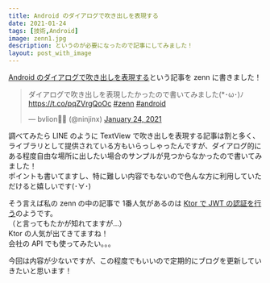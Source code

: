 ```yaml
---
title: Android のダイアログで吹き出しを表現する
date: 2021-01-24
tags: [技術,Android]
image: zenn1.jpg
description: というのが必要になったので記事にしてみました！
layout: post_with_image
---
```


[Android のダイアログで吹き出しを表現する](https://zenn.dev/bvlion/articles/1d4fd56c999e8c)という記事を zenn に書きました！

<blockquote class="twitter-tweet"><p lang="ja" dir="ltr">ダイアログで吹き出しを表現したかったので書いてみました(*･ω･)ﾉ<a href="https://t.co/pqZVrgQoOc">https://t.co/pqZVrgQoOc</a> <a href="https://twitter.com/hashtag/zenn?src=hash&amp;ref_src=twsrc%5Etfw">#zenn</a> <a href="https://twitter.com/hashtag/android?src=hash&amp;ref_src=twsrc%5Etfw">#android</a></p>&mdash; bvlion🍣🦪 (@ninjinx) <a href="https://twitter.com/ninjinx/status/1353179126983626752?ref_src=twsrc%5Etfw">January 24, 2021</a></blockquote> <script async src="https://platform.twitter.com/widgets.js" charset="utf-8"></script>

調べてみたら LINE のように TextView で吹き出しを表現する記事は割と多く、ライブラリとして提供されている方もいらっしゃったんですが、ダイアログ的にある程度自由な場所に出したい場合のサンプルが見つからなかったので書いてみました！  
ポイントも書いてますし、特に難しい内容でもないので色んな方に利用していただけると嬉しいです(･∀･)

そう言えば私の zenn の中の記事で 1番人気があるのは [Ktor で JWT の認証を行う](https://zenn.dev/bvlion/articles/4587730f3de79330b993)のようです。　　  
（と言ってもたかが知れてますが…）  
Ktor の人気が出てきてますね！  
会社の API でも使ってみたい。。。

今回は内容が少ないですが、この程度でもいいので定期的にブログを更新していきたいと思います！